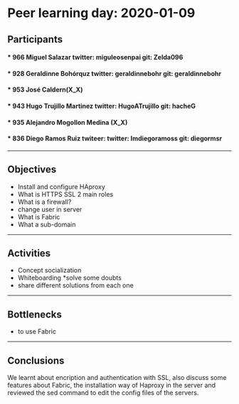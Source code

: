 # Peer learning day: 2020-01-09

## Participants

#### * 966 Miguel Salazar twitter: miguleosenpai git: Zelda096   
#### * 928 Geraldinne Bohórquz twitter: geraldinnebohr git: geraldinnebohr   
#### * 953 José Caldern(X_X)
#### * 943 Hugo Trujillo Martinez twitter: HugoATrujillo git: hacheG
#### * 935 Alejandro Mogollon Medina (X_X)
#### * 836 Diego Ramos Ruiz twiteer: twitter: Imdiegoramoss git: diegormsr
---
## Objectives
* Install and configure HAproxy
* What is HTTPS SSL 2 main roles
* What is a firewall?
* change user in server
* What is Fabric
* What a sub-domain
---
## Activities
* Concept socialization
* Whiteboarding
*solve some doubts
* share different solutions from each one
---
## Bottlenecks
* to use Fabric
---
## Conclusions
We learnt about encription and authentication with SSL, also discuss some features about Fabric, the installation way of Haproxy in the server and reviewed the sed command to edit the config files of the servers.
